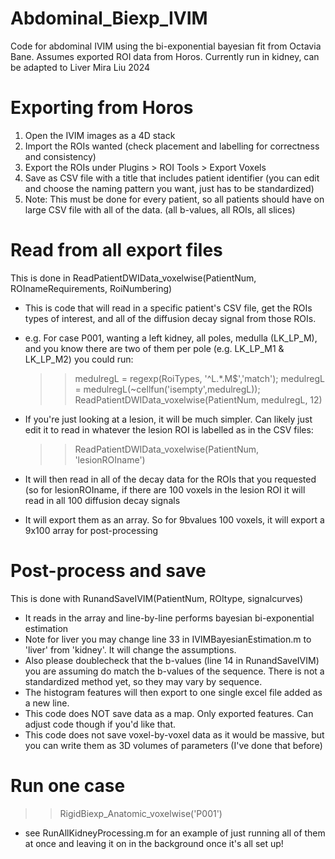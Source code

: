 # Abdominal_Biexp_IVIM
Code for abdominal IVIM using the bi-exponential bayesian fit from Octavia Bane. Assumes exported ROI data from Horos. Currently run in kidney, can be adapted to Liver
Mira Liu 2024


# Exporting from Horos
1. Open the IVIM images as a 4D stack 
2. Import the ROIs wanted (check placement and labelling for correctness and consistency)
3. Export the ROIs under Plugins > ROI Tools > Export Voxels
4. Save as CSV file with a title that includes patient identifier (you can edit and choose the naming pattern you want, just has to be standardized)
5. Note: This must be done for every patient, so all patients should have on large CSV file with all of the data. (all b-values, all ROIs, all slices)




# Read from all export files 
This is done in ReadPatientDWIData_voxelwise(PatientNum, ROInameRequirements, RoiNumbering) 
- This is code that will read in a specific patient's CSV file, get the ROIs types of interest, and all of the diffusion decay signal from those ROIs. 
- e.g. For case P001, wanting a left kidney, all poles, medulla (LK_LP_M), and you know there are two of them per pole (e.g. LK_LP_M1 & LK_LP_M2) you could run: 

  >> medulregL = regexp(RoiTypes, '^L.*.M$','match'); medulregL = medulregL(~cellfun('isempty',medulregL));
  >> ReadPatientDWIData_voxelwise(PatientNum, medulregL, 12) 

- If you're just looking at a lesion, it will be much simpler. Can likely just edit it to read in whatever the lesion ROI is labelled as in the CSV files: 
  >> ReadPatientDWIData_voxelwise(PatientNum, 'lesionROIname') 

- It will then read in all of the decay data for the ROIs that you requested (so for lesionROIname, if there are 100 voxels in the lesion ROI it will read in all 100 diffusion decay signals
- It will export them as an array. So for 9bvalues 100 voxels, it will export a 9x100 array for post-processing

# Post-process and save
This is done with RunandSaveIVIM(PatientNum, ROItype, signalcurves)
- It reads in the array and line-by-line performs bayesian bi-exponential estimation 
- Note for liver you may change line 33 in IVIMBayesianEstimation.m to 'liver' from 'kidney'. It will change the assumptions. 
- Also please doublecheck that the b-values (line 14 in RunandSaveIVIM) you are assuming do match the b-values of the sequence. There is not a standardized method yet, so they may vary by sequence. 
- The histogram features will then export to one single excel file added as a new line. 
- This code does NOT save data as a map. Only exported features. Can adjust code though if you'd like that. 
- This code does not save voxel-by-voxel data as it would be massive, but you can write them as 3D volumes of parameters (I've done that before)




# Run one case
  >> RigidBiexp_Anatomic_voxelwise('P001')
- see RunAllKidneyProcessing.m for an example of just running all of them at once and leaving it on in the background once it's all set up!


